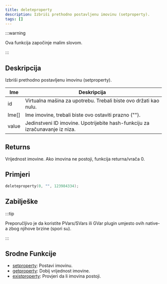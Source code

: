 ```yaml
---
title: deleteproperty
description: Izbriši prethodno postavljenu imovinu (setproperty).
tags: []
---
```


:::warning

Ova funkcija započinje malim slovom.

:::

## Deskripcija

Izbriši prethodno postavljenu imovinu (setproperty).

| Ime   | Deskripcija                                                                  |
| ----- | ---------------------------------------------------------------------------- |
| id    | Virtualna mašina za upotrebu. Trebali biste ovo držati kao nulu.             |
| Ime[] | Ime imovine, trebali biste ovo ostaviti prazno ("").                         |
| value | Jedinstveni ID imovine. Upotrijebite hash-funkciju za izračunavanje iz niza. |

## Returns

Vrijednost imovine. Ako imovina ne postoji, funkcija returna/vrača 0.

## Primjeri

```c
deleteproperty(0, "", 123984334);
```

## Zabilješke

:::tip

Preporučljivo je da koristite PVars/SVars ili GVar plugin umjesto ovih native-a zbog njihove brzine (spori su).

:::

## Srodne Funkcije

- [setproperty](setproperty): Postavi imovinu.
- [getproperty](getproperty): Dobij vrijednost imovine.
- [existproperty](existproperty): Provjeri da li imovina postoji.
